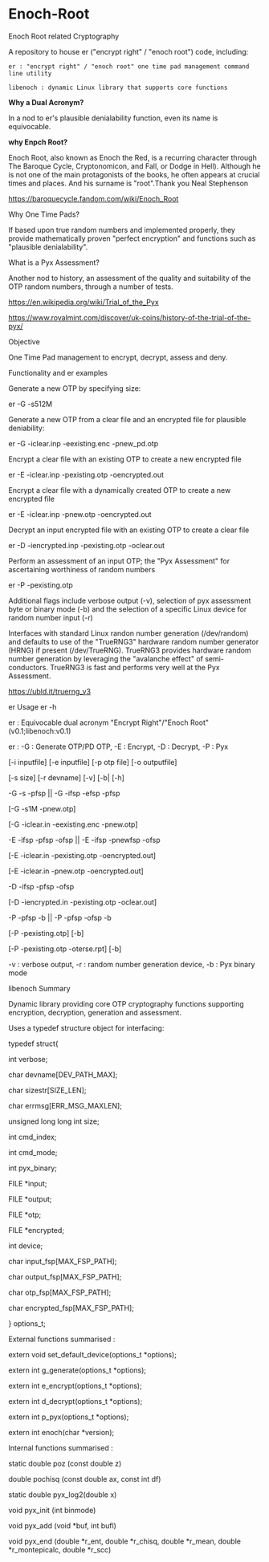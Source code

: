 # Enoch-Root
Enoch Root related Cryptography

A repository to house er ("encrypt right" / "enoch root") code, including:

	er : "encrypt right" / "enoch root" one time pad management command line utility

	libenoch : dynamic Linux library that supports core functions

**Why a Dual Acronym?**

In a nod to er's plausible denialability function, even its name is equivocable.

**why Enpch Root?**

Enoch Root, also known as Enoch the Red, is a recurring character through The Baroque Cycle, Cryptonomicon, and Fall, or Dodge in Hell). Although he is not one of the main protagonists of the books, he often appears at crucial times and places. And his surname is "root".Thank you Neal Stephenson

https://baroquecycle.fandom.com/wiki/Enoch_Root

Why One Time Pads?

If based upon true random numbers and implemented properly, they provide mathematically proven "perfect encryption" and functions such as "plausible denialability".

What is a Pyx Assessment?

Another nod to history, an assessment of the quality and suitability of the OTP random numbers, through a number of tests.

https://en.wikipedia.org/wiki/Trial_of_the_Pyx

https://www.royalmint.com/discover/uk-coins/history-of-the-trial-of-the-pyx/

Objective

One Time Pad management to encrypt, decrypt, assess and deny. 

Functionality and er examples

Generate a new OTP by specifying size:

er -G -s512M 

Generate a new OTP from a clear file and an encrypted file for plausible deniability:

er -G -iclear.inp -eexisting.enc -pnew_pd.otp

Encrypt a clear file with an existing OTP to create a new encrypted file

er -E -iclear.inp -pexisting.otp -oencrypted.out

Encrypt a clear file with a dynamically created OTP to create a new encrypted file

er -E -iclear.inp -pnew.otp -oencrypted.out

Decrypt an input encrypted file with an existing OTP to create a clear file

er -D -iencrypted.inp -pexisting.otp -oclear.out

Perform an assessment of an input OTP; the "Pyx Assessment" for ascertaining worthiness of random numbers

er -P -pexisting.otp

Additional flags include verbose output (-v), selection of pyx assessment byte or binary mode (-b) and the selection of a specific Linux device for random number input (-r)

Interfaces with standard Linux randon number generation (/dev/random) and defaults to use of the "TrueRNG3" hardware random number generator (HRNG) if present (/dev/TrueRNG). TrueRNG3 provides hardware random number generation by leveraging the "avalanche effect" of semi-conductors. TrueRNG3 is fast and performs very well at the Pyx Assessment.

https://ubld.it/truerng_v3


er Usage 
er -h

er : Equivocable dual acronym "Encrypt Right"/"Enoch Root" (v0.1;libenoch:v0.1)

er : -G : Generate OTP/PD OTP, -E : Encrypt, -D : Decrypt, -P : Pyx

[-i inputfile] [-e inputfile] [-p otp file] [-o outputfile]

[-s size] [-r devname] [-v] [-b| [-h]


-G -s<size BKMG> -pfsp || -G -ifsp -efsp -pfsp

[-G -s1M -pnew.otp]

[-G -iclear.in -eexisting.enc -pnew.otp]


-E -ifsp -pfsp -ofsp  || -E -ifsp -pnewfsp -ofsp

[-E -iclear.in -pexisting.otp -oencrypted.out]

[-E -iclear.in -pnew.otp -oencrypted.out]


-D -ifsp -pfsp -ofsp

[-D -iencrypted.in -pexisting.otp -oclear.out]


-P -pfsp -b || -P -pfsp -ofsp -b

[-P -pexisting.otp] [-b]

[-P -pexisting.otp -oterse.rpt] [-b]


-v : verbose output, -r : random number generation device, -b : Pyx binary mode


libenoch Summary

Dynamic library providing core OTP cryptography functions supporting encryption, decryption, generation and assessment. 

Uses a typedef structure object for interfacing:

typedef struct{ 

int	verbose;

char 	devname[DEV_PATH_MAX];

char	sizestr[SIZE_LEN];

char	errmsg[ERR_MSG_MAXLEN];

unsigned long long int  size;

int	cmd_index;

int	cmd_mode;

int	pyx_binary;

FILE	*input;

FILE	*output;

FILE	*otp;

FILE	*encrypted;

int	device;

char	input_fsp[MAX_FSP_PATH];

char	output_fsp[MAX_FSP_PATH];

char	otp_fsp[MAX_FSP_PATH];

char	encrypted_fsp[MAX_FSP_PATH];

} options_t;


External functions summarised :

extern void set_default_device(options_t *options);

extern int g_generate(options_t *options);

extern int e_encrypt(options_t *options);

extern int d_decrypt(options_t *options);

extern int p_pyx(options_t *options);

extern int enoch(char *version);


Internal functions summarised :

static double poz (const double z)

double pochisq (const double ax, const int df)

static double pyx_log2(double x)

void pyx_init (int binmode)

void pyx_add (void *buf, int bufl)

void pyx_end (double *r_ent, double *r_chisq, double *r_mean, double *r_montepicalc, double *r_scc)

